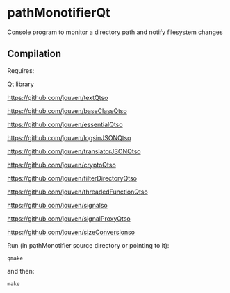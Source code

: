 # pathMonotifierQt
Console program to monitor a directory path and notify filesystem changes

Compilation
-----------
Requires:

Qt library

https://github.com/jouven/textQtso

https://github.com/jouven/baseClassQtso

https://github.com/jouven/essentialQtso

https://github.com/jouven/logsinJSONQtso

https://github.com/jouven/translatorJSONQtso

https://github.com/jouven/cryptoQtso

https://github.com/jouven/filterDirectoryQtso

https://github.com/jouven/threadedFunctionQtso

https://github.com/jouven/signalso

https://github.com/jouven/signalProxyQtso

https://github.com/jouven/sizeConversionso

Run (in pathMonotifier source directory or pointing to it):

    qmake

and then:

    make

